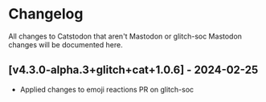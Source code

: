 # Changelog

All changes to Catstodon that aren't Mastodon or glitch-soc Mastodon changes will be documented here.

## [v4.3.0-alpha.3+glitch+cat+1.0.6] - 2024-02-25

- Applied changes to emoji reactions PR on glitch-soc

